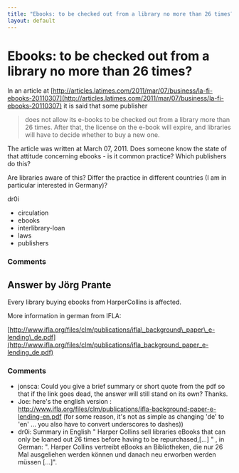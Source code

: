 ```yaml
---
title: "Ebooks: to be checked out from a library no more than 26 times?"
layout: default
---
```

Ebooks: to be checked out from a library no more than 26 times?
=====================
In an article at
[http://articles.latimes.com/2011/mar/07/business/la-fi-ebooks-20110307](http://articles.latimes.com/2011/mar/07/business/la-fi-ebooks-20110307)
it is said that some publisher

> does not allow its e-books to be checked out from a library more than
> 26 times. After that, the license on the e-book will expire, and
> libraries will have to decide whether to buy a new one.

The article was written at March 07, 2011. Does someone know the state
of that attitude concerning ebooks - is it common practice? Which
publishers do this?

Are libraries aware of this? Differ the practice in different countries
(I am in particular interested in Germany)?

dr0i

<ul class="tags"><li class="tag">circulation</li><li class="tag">ebooks</li><li class="tag">interlibrary-loan</li><li class="tag">laws</li><li class="tag">publishers</li></ul>

### Comments ###


Answer by Jörg Prante
----------------
Every library buying ebooks from HarperCollins is affected.

More information in german from IFLA:

[http://www.ifla.org/files/clm/publications/ifla\_background\_paper\_e-lending\_de.pdf](http://www.ifla.org/files/clm/publications/ifla_background_paper_e-lending_de.pdf)

### Comments ###
* jonsca: Could you give a brief summary or short quote from the pdf so that if
the link goes dead, the answer will still stand on its own? Thanks.
* Joe: here's the english version :
http://www.ifla.org/files/clm/publications/ifla-background-paper-e-lending-en.pdf
(for some reason, it's not as simple as changing 'de' to 'en' ... you
also have to convert underscores to dashes))
* dr0i: Summary in English " Harper Collins sell libraries eBooks that can only
be loaned out 26 times before having to be repurchased,[...] " , in
German: ". Harper Collins vertreibt eBooks an Bibliotheken, die nur 26
Mal ausgeliehen werden können und danach neu erworben werden müssen
[...]".

